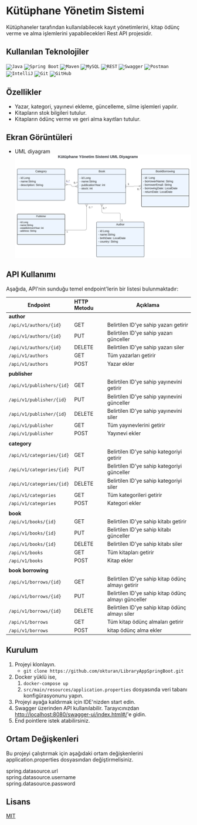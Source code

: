 # Kütüphane Yönetim Sistemi

Kütüphaneler tarafından kullanılabilecek kayıt yönetimlerini, kitap ödünç verme ve alma işlemlerini yapabilecekleri Rest API projesidir.

## Kullanılan Teknolojiler

<code><img width="50" src="https://user-images.githubusercontent.com/25181517/117201156-9a724800-adec-11eb-9a9d-3cd0f67da4bc.png" alt="Java" title="Java"/></code>
<code><img width="50" src="https://user-images.githubusercontent.com/25181517/183891303-41f257f8-6b3d-487c-aa56-c497b880d0fb.png" alt="Spring Boot" title="Spring Boot"/></code>
<code><img width="50" src="https://user-images.githubusercontent.com/25181517/117207242-07d5a700-adf4-11eb-975e-be04e62b984b.png" alt="Maven" title="Maven"/></code>
<code><img width="50" src="https://user-images.githubusercontent.com/25181517/183896128-ec99105a-ec1a-4d85-b08b-1aa1620b2046.png" alt="MySQL" title="MySQL"/></code>
<code><img width="50" src="https://user-images.githubusercontent.com/25181517/192107858-fe19f043-c502-4009-8c47-476fc89718ad.png" alt="REST" title="REST"/></code>
<code><img width="50" src="https://user-images.githubusercontent.com/25181517/186711335-a3729606-5a78-4496-9a36-06efcc74f800.png" alt="Swagger" title="Swagger"/></code>
<code><img width="50" src="https://user-images.githubusercontent.com/25181517/192109061-e138ca71-337c-4019-8d42-4792fdaa7128.png" alt="Postman" title="Postman"/></code>
<code><img width="50" src="https://user-images.githubusercontent.com/25181517/192108890-200809d1-439c-4e23-90d3-b090cf9a4eea.png" alt="IntelliJ" title="IntelliJ"/></code>
<code><img width="50" src="https://user-images.githubusercontent.com/25181517/192108372-f71d70ac-7ae6-4c0d-8395-51d8870c2ef0.png" alt="Git" title="Git"/></code>
<code><img width="50" src="https://user-images.githubusercontent.com/25181517/192108374-8da61ba1-99ec-41d7-80b8-fb2f7c0a4948.png" alt="GitHub" title="GitHub"/></code>

## Özellikler

- Yazar, kategori, yayınevi ekleme, güncelleme, silme işlemleri yapılır.
- Kitapların stok bilgileri tutulur.
- Kitapların ödünç verme ve geri alma kayıtları tutulur.

## Ekran Görüntüleri

- UML diyagram
  <img src="src/main/resources/images/uml.png" alt="Diagram_1" width="" />

## API Kullanımı

Aşağıda, API'nin sunduğu temel endpoint'lerin bir listesi bulunmaktadır:

| Endpoint                  | HTTP Metodu | Açıklama                                            |
| ------------------------- | :---------- | --------------------------------------------------- |
| **author**                |             |                                                     |
| `/api/v1/authors/{id}`    | GET         | Belirtilen ID'ye sahip yazarı getirir               |
| `/api/v1/authors/{id}`    | PUT         | Belirtilen ID'ye sahip yazarı günceller             |
| `/api/v1/authors/{id}`    | DELETE      | Belirtilen ID'ye sahip yazarı siler                 |
| `/api/v1/authors`         | GET         | Tüm yazarları getirir                               |
| `/api/v1/authors`         | POST        | Yazar ekler                                         |
|                           |             |                                                     |
| **publisher**             |             |                                                     |
| `/api/v1/publishers/{id}` | GET         | Belirtilen ID'ye sahip yayınevini getirir           |
| `/api/v1/publisher/{id}`  | PUT         | Belirtilen ID'ye sahip yayınevini günceller         |
| `/api/v1/publisher/{id}`  | DELETE      | Belirtilen ID'ye sahip yayınevini siler             |
| `/api/v1/publisher`       | GET         | Tüm yayınevlerini getirir                           |
| `/api/v1/publisher`       | POST        | Yayınevi ekler                                      |
|                           |             |                                                     |
| **category**              |             |                                                     |
| `/api/v1/categories/{id}` | GET         | Belirtilen ID'ye sahip kategoriyi getirir           |
| `/api/v1/categories/{id}` | PUT         | Belirtilen ID'ye sahip kategoriyi günceller         |
| `/api/v1/categories/{id}` | DELETE      | Belirtilen ID'ye sahip kategoriyi siler             |
| `/api/v1/categories`      | GET         | Tüm kategorileri getirir                            |
| `/api/v1/categories`      | POST        | Kategori ekler                                      |
|                           |             |                                                     |
| **book**                  |             |                                                     |
| `/api/v1/books/{id}`      | GET         | Belirtilen ID'ye sahip kitabı getirir               |
| `/api/v1/books/{id}`      | PUT         | Belirtilen ID'ye sahip kitabı günceller             |
| `/api/v1/books/{id}`      | DELETE      | Belirtilen ID'ye sahip kitabı siler                 |
| `/api/v1/books`           | GET         | Tüm kitapları getirir                               |
| `/api/v1/books`           | POST        | Kitap ekler                                         |
|                           |             |                                                     |
| **book borrowing**        |             |                                                     |
| `/api/v1/borrows/{id}`    | GET         | Belirtilen ID'ye sahip kitap ödünç almayı getirir   |
| `/api/v1/borrows/{id}`    | PUT         | Belirtilen ID'ye sahip kitap ödünç almayı günceller |
| `/api/v1/borrows/{id}`    | DELETE      | Belirtilen ID'ye sahip kitap ödünç almayı siler     |
| `/api/v1/borrows`         | GET         | Tüm kitap ödünç almaları getirir                    |
| `/api/v1/borrows`         | POST        | kitap ödünç alma ekler                              |

## Kurulum

1. Projeyi klonlayın.
    - `git clone https://github.com/okturan/LibraryAppSpringBoot.git`
2. Docker yüklü ise,
    1. `docker-compose up`
    2. `src/main/resources/application.properties` dosyasında veri tabanı konfigürasyonunu yapın.
3. Projeyi ayağa kaldırmak için IDE'nizden start edin.
4. Swagger üzerinden API kullanılabilir. Tarayıcınızdan [http://localhost:8080/swagger-ui/index.html#/](http://localhost:8080/swagger-ui/index.html#/)'e gidin.
5. End pointlere istek atabilirsiniz.

## Ortam Değişkenleri

Bu projeyi çalıştırmak için aşağıdaki ortam değişkenlerini application.properties dosyasından değiştirmelisiniz.

spring.datasource.url  
spring.datasource.username  
spring.datasource.password

## Lisans

[MIT](https://choosealicense.com/licenses/mit/)
